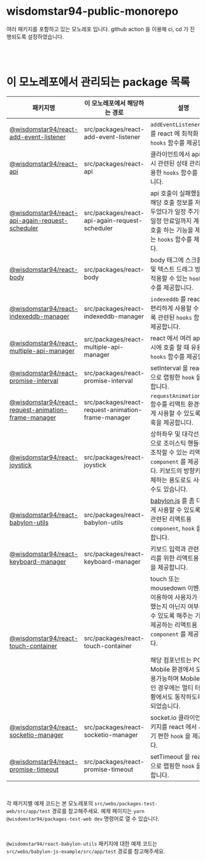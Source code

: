# wisdomstar94-public-monorepo
여러 패키지를 포함하고 있는 모노레포 입니다. github action 을 이용해 ci, cd 가 진행되도록 설정하였습니다.

<br />
<br />

# 이 모노레포에서 관리되는 package 목록

| 패키지명 | 이 모노레포에서 해당하는 경로 | 설명 | 
| --- | --- | --- | 
| [@wisdomstar94/react-add-event-listener](https://www.npmjs.com/package/@wisdomstar94/react-add-event-listener) | src/packages/react-add-event-listener | `addEventListener` 함수를 react 에 최적화 한 `hooks` 함수를 제공합니다. | 
| [@wisdomstar94/react-api](https://www.npmjs.com/package/@wisdomstar94/react-api) | src/packages/react-api | 클라이언트에서 api 호출시 관련된 상태 관리에 유용한 `hooks` 함수를 제공합니다. | 
| [@wisdomstar94/react-api-again-request-scheduler](https://www.npmjs.com/package/@wisdomstar94/react-api-again-request-scheduler) | src/packages/react-api-again-request-scheduler | api 호출이 실패했을 경우 해당 호출 정보를 저장해 두었다가 일정 주기마다 일정 만료일까지 계속 재호출 하는 기능을 제공하는 `hooks` 함수를 제공합니다. |
| [@wisdomstar94/react-body](https://www.npmjs.com/package/@wisdomstar94/react-body) | src/packages/react-body | body 태그에 스크롤 방지 및 텍스트 드래그 방지를 적용할 수 있는 `hooks` 함수를 제공합니다. | 
| [@wisdomstar94/react-indexeddb-manager](https://www.npmjs.com/package/@wisdomstar94/react-indexeddb-manager) | src/packages/react-indexeddb-manager | `indexeddb` 를 react 에서 편리하게 사용할 수 있도록 관련된 `hooks` 함수를 제공합니다. | 
| [@wisdomstar94/react-multiple-api-manager](https://www.npmjs.com/package/@wisdomstar94/react-multiple-api-manager) | src/packages/react-multiple-api-manager | react 에서 여러 api 를 동시에 호출 할 때 유용한 `hooks` 함수를 제공합니다. | 
| [@wisdomstar94/react-promise-interval](https://www.npmjs.com/package/@wisdomstar94/react-promise-interval) | src/packages/react-promise-interval | setInterval 을 react 용으로 랩핑한 `hook` 을 제공합니다. | 
| [@wisdomstar94/react-request-animation-frame-manager](https://www.npmjs.com/package/@wisdomstar94/react-request-animation-frame-manager) | src/packages/react-request-animation-frame-manager | `requestAnimationFrame` 함수를 리액트 환경에 맞게 사용할 수 있도록 관련 훅을 제공합니다. | 
| [@wisdomstar94/react-joystick](https://www.npmjs.com/package/@wisdomstar94/react-joystick) | src/packages/react-joystick | 상하좌우 및 대각선 방향으로 조이스틱 핸들러를 조작할 수 있는 리액트용 `component` 를 제공합니다. 키보드의 방향키를 대체하는 용도로도 사용할 수도 있습니다. | 
| [@wisdomstar94/react-babylon-utils](https://www.npmjs.com/package/@wisdomstar94/react-babylon-utils) | src/packages/react-babylon-utils | [babylon.js](https://www.babylonjs.com/) 를 좀 더 편하게 사용할 수 있도록 이와 관련된 리액트용 `component`, `hook` 을 제공합니다. | 
| [@wisdomstar94/react-keyboard-manager](https://www.npmjs.com/package/@wisdomstar94/react-keyboard-manager) | src/packages/react-keyboard-manager | 키보드 입력과 관련된 처리를 위한 리액트용 `hook` 을 제공합니다. | 
| [@wisdomstar94/react-touch-container](https://www.npmjs.com/package/@wisdomstar94/react-touch-container) | src/packages/react-touch-container | touch 또는 mousedown 이벤트를 이용하여 사용자가 터치 했는지 아닌지 여부를 알 수 있도록 해주는 기능을 제공하는 리액트용 `component` 를 제공합니다. <br /><br /> 해당 컴포넌트는 PC와 Mobile 환경에서 모두 사용가능하며 Mobile 환경인 경우에는 멀티 터치 상황에서도 동작하도록 설계되었습니다. | 
| [@wisdomstar94/react-socketio-manager](https://www.npmjs.com/package/@wisdomstar94/react-socketio-manager) | src/packages/react-socketio-manager | socket.io 클라이언트 패키지를 react 에서 사용하기 편한 `hook` 을 제공합니다. | 
| [@wisdomstar94/react-promise-timeout](https://www.npmjs.com/package/@wisdomstar94/react-promise-timeout) | src/packages/react-promise-timeout | setTimeout 을 react 용으로 랩핑한 `hook` 을 제공합니다. | 

<br />

각 패키지별 예제 코드는 본 모노레포의 `src/webs/packages-test-web/src/app/test` 경로를 참고해주세요. 예제 페이지는 `yarn @wisdomstar94/packages-test-web dev` 명령어로 열 수 있습니다. 

<br />

`@wisdomstar94/react-babylon-utils` 패키지에 대한 예제 코드는 `src/webs/babylon-js-example/src/app/test` 경로를 참고해주세요.